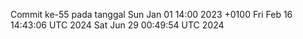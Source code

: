 Commit ke-55 pada tanggal Sun Jan 01 14:00 2023 +0100
Fri Feb 16 14:43:06 UTC 2024
Sat Jun 29 00:49:54 UTC 2024
